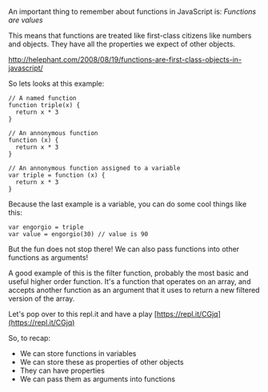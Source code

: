 An important thing to remember about functions in JavaScript is: *Functions are values*

This means that functions are treated like first-class citizens like numbers and objects. They have all the properties we expect of other objects.

http://helephant.com/2008/08/19/functions-are-first-class-objects-in-javascript/

So lets looks at this example:

```
// A named function
function triple(x) {
  return x * 3
}

// An annonymous function
function (x) {
  return x * 3
}

// An annonymous function assigned to a variable
var triple = function (x) {
  return x * 3
}
```

Because the last example is a variable, you can do some cool things like this:

```
var engorgio = triple
var value = engorgio(30) // value is 90
```

But the fun does not stop there! We can also pass functions into other functions as arguments!

A good example of this is the filter function, probably the most basic and useful higher order function. It's a function that operates on an array, and accepts another function as an argument that it uses to return a new filtered version of the array.

Let's pop over to this repl.it and have a play
[https://repl.it/CGjq](https://repl.it/CGjq)

So, to recap:

  - We can store functions in variables
  - We can store these as properties of other objects
  - They can have properties
  - We can pass them as arguments into functions


